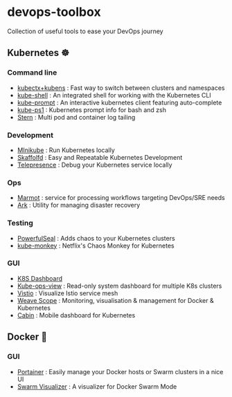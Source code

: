 # devops-toolbox
Collection of useful tools to ease your DevOps journey 

## Kubernetes :wheel_of_dharma:

### Command line

- [kubectx+kubens](https://github.com/ahmetb/kubectx) : Fast way to switch between clusters and namespaces
- [kube-shell](https://github.com/cloudnativelabs/kube-shell) : An integrated shell for working with the Kubernetes CLI
- [kube-prompt](https://github.com/c-bata/kube-prompt) : An interactive kubernetes client featuring auto-complete 
- [kube-ps1](https://github.com/jonmosco/kube-ps1) : Kubernetes prompt info for bash and zsh
- [Stern](https://github.com/wercker/stern) : Multi pod and container log tailing

### Development
- [MInikube](https://github.com/kubernetes/minikube) : Run Kubernetes locally
- [Skaffolfd](https://github.com/GoogleContainerTools/skaffold) : Easy and Repeatable Kubernetes Development
- [Telepresence](https://www.telepresence.io/) : Debug your Kubernetes service locally

### Ops
- [Marmot](https://github.com/google/marmot) : service for processing workflows targeting DevOps/SRE needs
- [Ark](https://github.com/heptio/ark) : Utility for managing disaster recovery

### Testing
- [PowerfulSeal](https://github.com/bloomberg/powerfulseal) : Adds chaos to your Kubernetes clusters
- [kube-monkey](https://github.com/asobti/kube-monkey) : Netflix's Chaos Monkey for Kubernetes

### GUI

- [K8S Dashboard](https://github.com/kubernetes/dashboard)
- [Kube-ops-view](https://github.com/hjacobs/kube-ops-view) : Read-only system dashboard for multiple K8s clusters
- [Vistio](https://github.com/nmnellis/vistio) : Visualize Istio service mesh
- [Weave Scope](https://github.com/weaveworks/scope) : Monitoring, visualisation & management for Docker & Kubernetes 
- [Cabin](https://github.com/bitnami-labs/cabin) : Mobile dashboard for Kubernetes

## Docker :whale:

### GUI

- [Portainer](https://portainer.io/) : Easily manage your Docker hosts or Swarm clusters in a nice UI
- [Swarm Visualizer](https://github.com/dockersamples/docker-swarm-visualizer) : A visualizer for Docker Swarm Mode
